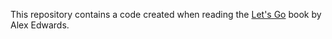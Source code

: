 This repository contains a code created when reading the [Let's Go](https://lets-go.alexedwards.net/) book by Alex Edwards.
